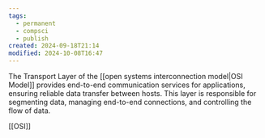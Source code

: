 ```yaml
---
tags:
  - permanent
  - compsci
  - publish
created: 2024-09-18T21:14
modified: 2024-10-08T16:47
---
```

The Transport Layer of the [[open systems interconnection model|OSI Model]] provides end-to-end communication services for applications, ensuring reliable data transfer between hosts. This layer is responsible for segmenting data, managing end-to-end connections, and controlling the flow of data.

[[OSI]]